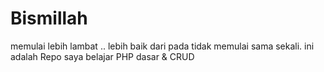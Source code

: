 <h1>Bismillah</h1>

memulai lebih lambat .. lebih baik dari pada tidak memulai sama sekali.
ini adalah Repo saya belajar PHP dasar & CRUD
